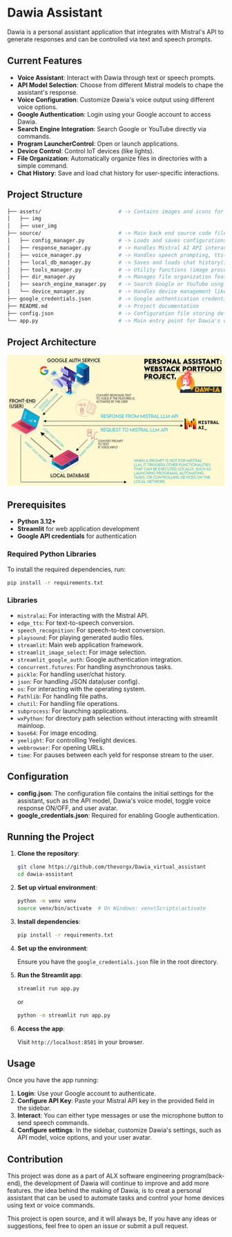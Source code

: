 # Dawia Assistant

Dawia is a personal assistant application that integrates with Mistral's API to generate responses and can be controlled via text and speech prompts.

## Current Features

- **Voice Assistant**: Interact with Dawia through text or speech prompts.
- **API Model Selection**: Choose from different Mistral models to chape the assistant's response.
- **Voice Configuration**: Customize Dawia's voice output using different voice options.
- **Google Authentication**: Login using your Google account to access Dawia.
- **Search Engine Integration**: Search Google or YouTube directly via commands.
- **Program LauncherControl**: Open or launch applications.
- **Device Control**: Control IoT devices (like lights).
- **File Organization**: Automatically organize files in directories with a simple command.
- **Chat History**: Save and load chat history for user-specific interactions.

## Project Structure

```bash
├── assets/                         # -> Contains images and icons for Dawia's UI
│   ├── img   
│   ├── user_img             
├── source/                         # -> Main back end source code files
│   ├── config_manager.py           # -> Loads and saves configurations
│   ├── response_manager.py         # -> Handles Mistral AI API interactions, and response streaming 
│   ├── voice_manager.py            # -> Handles speech prompting, tts(text to speech), and stt(speech to text)
│   ├── local_db_manager.py         # -> Saves and loads chat history()
│   ├── tools_manager.py            # -> Utility functions (image processing, launching apps, etc.)
│   ├── dir_manager.py              # -> Manages file organization feature
│   ├── search_engine_manager.py    # -> Search Google or YouTube usng user prompt
│   └── device_manager.py           # -> Handles device management like toggling lights
├── google_credentials.json         # -> Google authentication credentials for login feature
├── README.md                       # -> Project documentation
├── config.json                     # -> Configuration file storing default user values
└── app.py                          # -> Main entry point for Dawia's web application
```
## Project Architecture
![architecture](https://github.com/thevorgx/projects_assets/blob/master/Dawia_readme_assets/diag.webp)

## Prerequisites

- **Python 3.12+**
- **Streamlit** for web application development
- **Google API credentials** for authentication

### Required Python Libraries

To install the required dependencies, run:

```bash
pip install -r requirements.txt
```

### Libraries
- `mistralai`: For interacting with the Mistral API.
- `edge_tts`: For text-to-speech conversion.
- `speech_recognition`: For speech-to-text conversion.
- `playsound`: For playing generated audio files.
- `streamlit`: Main web application framework.
- `streamlit_image_select`: For image selection.
- `streamlit_google_auth`: Google authentication integration.
- `concurrent.futures`: For handling asynchronous tasks.
- `pickle`: For handling user/chat history.
- `json`: For handling JSON data(user config).
- `os`: For interacting with the operating system.
- `Pathlib`: For handling file paths.
- `chutil`: For handling file operations.
- `subprocess`: For launching applications.
- `wxPython`: for directory path selection without interacting with streamlit mainloop.
- `base64`: For image encoding.
- `yeelight`: For controlling Yeelight devices.
- `webbrowser`: For opening URLs.
- `time`: For pauses between each yeld for response stream to the user.


## Configuration

- **config.json**: The configuration file contains the initial settings for the assistant, such as the API model, Dawia's voice model, toggle voice response ON/OFF, and user avatar.
- **google_credentials.json**: Required for enabling Google authentication.

## Running the Project

1. **Clone the repository**:

   ```bash
   git clone https://github.com/thevorgx/Dawia_virtual_assistant
   cd dawia-assistant
   ```

2. **Set up virtual environment**:

   ```bash
   python -m venv venv
   source venv/bin/activate  # On Windows: venv\Scripts\activate
   ```

3. **Install dependencies**:

   ```bash
   pip install -r requirements.txt
   ```

4. **Set up the environment**:

   Ensure you have the `google_credentials.json` file in the root directory.

5. **Run the Streamlit app**:

   ```bash
   streamlit run app.py
   ```
   or
      ```bash
   python -m streamlit run app.py
   ```

6. **Access the app**:

   Visit `http://localhost:8501` in your browser.

## Usage

Once you have the app running:

1. **Login**: Use your Google account to authenticate.
2. **Configure API Key**: Paste your Mistral API key in the provided field in the sidebar.
3. **Interact**: You can either type messages or use the microphone button to send speech commands.
4. **Configure settings**: In the sidebar, customize Dawia's settings, such as API model, voice options, and your user avatar.

## Contribution
This project was done as a part of ALX software engineering program(back-end), the development of Dawia will continue to improve and add more features. the idea behind the making of Dawia, is to creat a personal assistant that can be used to automate tasks and control your home devices using text or voice commands.

This project is open source, and it will always be, If you have any ideas or suggestions, feel free to open an issue or submit a pull request.
